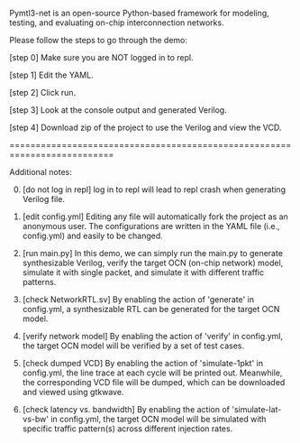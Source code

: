 Pymtl3-net is an open-source Python-based framework for modeling, testing,
and evaluating on-chip interconnection networks.

Please follow the steps to go through the demo:

[step 0] Make sure you are NOT logged in to repl.

[step 1] Edit the YAML.

[step 2] Click run.

[step 3] Look at the console output and generated Verilog.

[step 4] Download zip of the project to use the Verilog and view the VCD.

==========================================================================

Additional notes:

0. [do not log in repl]
log in to repl will lead to repl crash when generating Verilog file.

1. [edit config.yml]
Editing any file will automatically fork the project as an anonymous user.
The configurations are written in the YAML file (i.e., config.yml) and
easily to be changed.

2. [run main.py]
In this demo, we can simply run the main.py to generate synthesizable
Verilog, verify the target OCN (on-chip network) model, simulate it with
single packet, and simulate it with different traffic patterns.

3. [check NetworkRTL.sv]
By enabling the action of 'generate' in config.yml, a synthesizable RTL
can be generated for the target OCN model.

4. [verify network model]
By enabling the action of 'verify' in config.yml, the target OCN model
will be verified by a set of test cases.

5. [check dumped VCD]
By enabling the action of 'simulate-1pkt' in config.yml, the line trace at
each cycle will be printed out. Meanwhile, the corresponding VCD file will
be dumped, which can be downloaded and viewed using gtkwave.

6. [check latency vs. bandwidth]
By enabling the action of 'simulate-lat-vs-bw' in config.yml, the target
OCN model will be simulated with specific traffic pattern(s) across
different injection rates.


